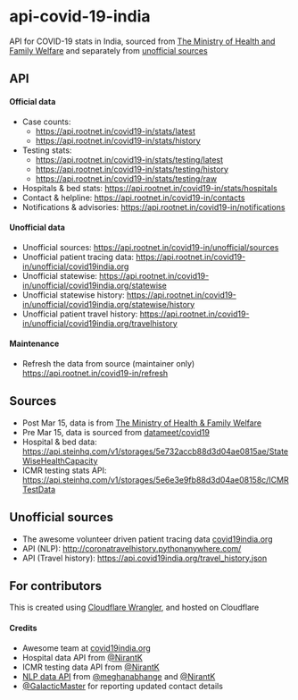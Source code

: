 <!--
  Title: COVID-19 API for India
  Description: APIs for India specific COVID-19 data
  Author: amodm
  -->

# api-covid-19-india

API for COVID-19 stats in India, sourced from [The Ministry of Health and Family Welfare](https://www.mohfw.gov.in/)
and separately from [unofficial sources](#unofficial-sources)

## API

#### Official data
* Case counts:
  * https://api.rootnet.in/covid19-in/stats/latest
  * https://api.rootnet.in/covid19-in/stats/history
* Testing stats:
  * https://api.rootnet.in/covid19-in/stats/testing/latest
  * https://api.rootnet.in/covid19-in/stats/testing/history
  * https://api.rootnet.in/covid19-in/stats/testing/raw
* Hospitals & bed stats: https://api.rootnet.in/covid19-in/stats/hospitals
* Contact & helpline: https://api.rootnet.in/covid19-in/contacts
* Notifications & advisories: https://api.rootnet.in/covid19-in/notifications

#### Unofficial data
* Unofficial sources: https://api.rootnet.in/covid19-in/unofficial/sources
* Unofficial patient tracing data: https://api.rootnet.in/covid19-in/unofficial/covid19india.org
* Unofficial statewise: https://api.rootnet.in/covid19-in/unofficial/covid19india.org/statewise
* Unofficial statewise history: https://api.rootnet.in/covid19-in/unofficial/covid19india.org/statewise/history
* Unofficial patient travel history: https://api.rootnet.in/covid19-in/unofficial/covid19india.org/travelhistory

#### Maintenance
* Refresh the data from source (maintainer only) https://api.rootnet.in/covid19-in/refresh

## Sources
* Post Mar 15, data is from [The Ministry of Health & Family Welfare](https://www.mohfw.gov.in/)
* Pre  Mar 15, data is sourced from [datameet/covid19](https://github.com/datameet/covid19/tree/eb1cc65657929abe12ca59f0e754bef4bc562d7a/mohfw-backup)
* Hospital & bed data: https://api.steinhq.com/v1/storages/5e732accb88d3d04ae0815ae/StateWiseHealthCapacity
* ICMR testing stats API: https://api.steinhq.com/v1/storages/5e6e3e9fb88d3d04ae08158c/ICMRTestData

## Unofficial sources
* The awesome volunteer driven patient tracing data [covid19india.org](https://www.covid19india.org/)
* API (NLP): http://coronatravelhistory.pythonanywhere.com/
* API (Travel history): https://api.covid19india.org/travel_history.json

## For contributors

This is created using [Cloudflare Wrangler](https://github.com/cloudflare/wrangler), and hosted on Cloudflare

#### Credits
* Awesome team at [covid19india.org](https://www.covid19india.org/)
* Hospital data API from [@NirantK](https://github.com/NirantK)
* ICMR testing data API from [@NirantK](https://github.com/NirantK)
* [NLP data API](https://github.com/NirantK/coronaindia) from [@meghanabhange](https://github.com/meghanabhange) and [@NirantK](https://github.com/NirantK)
* [@GalacticMaster](https://github.com/GalacticMaster) for reporting updated contact details
